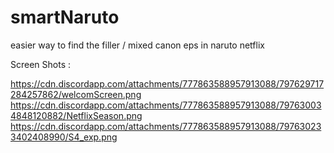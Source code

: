 # smartNaruto
easier way to find the filler / mixed canon eps in naruto netflix

Screen Shots : 

https://cdn.discordapp.com/attachments/777863588957913088/797629717284257862/welcomScreen.png
https://cdn.discordapp.com/attachments/777863588957913088/797630034848120882/NetflixSeason.png
https://cdn.discordapp.com/attachments/777863588957913088/797630233402408990/S4_exp.png
